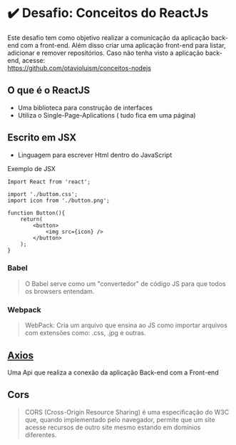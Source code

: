 #  :heavy_check_mark: Desafio: Conceitos do ReactJs 

Este desafio tem como objetivo realizar a comunicação da aplicação back-end com a front-end. Além disso criar uma aplicação front-end para listar, adicionar e remover repositórios. 
Caso não tenha visto a aplicação back-end, acesse: <br/>
https://github.com/otavioluism/conceitos-nodejs

## O que é o ReactJS

- Uma biblioteca para construção de interfaces
- Utiliza o Single-Page-Aplications ( tudo fica em uma página)

## Escrito em JSX 

- Linguagem para escrever Html dentro do JavaScript

Exemplo de JSX

```
Import React from 'react';

import './buttom.css';
import icon from './button.png';

function Button(){
	return(
		<button>
			<img src={icon} />
		</button>
	);
}
```

### Babel 

> O Babel serve como um "convertedor" de código JS para que todos os browsers entendam.

### Webpack
> WebPack: Cria um arquivo que ensina ao JS como importar arquivos com extensões como: .css, .jpg e outras.

## [Axios](https://github.com/axios/axios) 

Uma Api que realiza a conexão da aplicação Back-end com a Front-end 

## Cors 

> CORS (Cross-Origin Resource Sharing) é uma especificação do W3C que, quando implementado pelo navegador, permite que um site acesse recursos de outro site mesmo estando em domínios diferentes.


